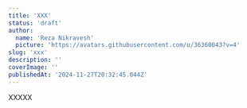 ```yaml
---
title: 'XXX'
status: 'draft'
author:
  name: 'Reza Nikravesh'
  picture: 'https://avatars.githubusercontent.com/u/36360043?v=4'
slug: 'xxx'
description: ''
coverImage: ''
publishedAt: '2024-11-27T20:32:45.044Z'
---
```


XXXXX